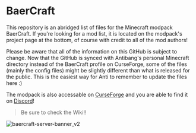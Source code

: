 # BaerCraft
This repository is an abridged list of files for the Minecraft modpack BaerCraft. 
If you're looking for a mod list, it is located on the modpack's project page at the bottom, of course with credit to all of the mod authors! 

Please be aware that all of the information on this GitHub is subject to change. Now that the GitHub is synced with Antibang's personal Minecraft directory instead of the BaerCraft profile on CurseForge, some of the files (mainly the config files) might be slightly different than what is released for the public. This is the easiest way for Anti to remember to update the files here :)

The modpack is also accessable on [CurseForge](https://www.curseforge.com/minecraft/modpacks/baercraft) and you are able to find it on [Discord](https://discord.gg/CKbbFyzrd9)!

> Be sure to check the Wiki!!

![baercraft-server-banner_v2](https://github.com/antibang/BaerCraft/assets/79492924/77763e22-2095-4132-85de-01372e8c8495)
